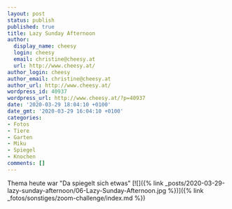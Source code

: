 ```yaml
---
layout: post
status: publish
published: true
title: Lazy Sunday Afternoon
author:
  display_name: cheesy
  login: cheesy
  email: christine@cheesy.at
  url: http://www.cheesy.at/
author_login: cheesy
author_email: christine@cheesy.at
author_url: http://www.cheesy.at/
wordpress_id: 40937
wordpress_url: http://www.cheesy.at/?p=40937
date: '2020-03-29 18:04:10 +0100'
date_gmt: '2020-03-29 16:04:10 +0100'
categories:
- Fotos
- Tiere
- Garten
- Miku
- Spiegel
- Knochen
comments: []
---
```

Thema heute war "Da spiegelt sich etwas"
[![]({% link _posts/2020-03-29-lazy-sunday-afternoon/06-Lazy-Sunday-Afternoon.jpg %})]({% link _fotos/sonstiges/zoom-challenge/index.md %})
